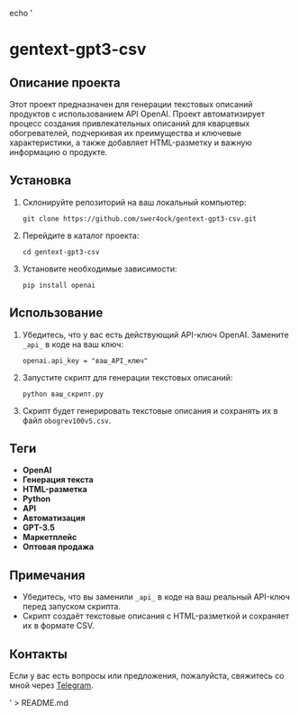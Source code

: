 echo '<!DOCTYPE html>
<html lang="en">
<head>
    <meta charset="UTF-8">
    <meta name="viewport" content="width=device-width, initial-scale=1.0">
    <title>README</title>
</head>
<body>
<h1>gentext-gpt3-csv</h1>

<h2>Описание проекта</h2>

<p>Этот проект предназначен для генерации текстовых описаний продуктов с использованием API OpenAI. Проект автоматизирует процесс создания привлекательных описаний для кварцевых обогревателей, подчеркивая их преимущества и ключевые характеристики, а также добавляет HTML-разметку и важную информацию о продукте.</p>

<h2>Установка</h2>

<ol>
 <li>Склонируйте репозиторий на ваш локальный компьютер:
     <pre><code>git clone https://github.com/swer4ock/gentext-gpt3-csv.git</code></pre>
 </li>
 <li>Перейдите в каталог проекта:
     <pre><code>cd gentext-gpt3-csv</code></pre>
 </li>
 <li>Установите необходимые зависимости:
     <pre><code>pip install openai</code></pre>
 </li>
</ol>

<h2>Использование</h2>

<ol>
 <li>Убедитесь, что у вас есть действующий API-ключ OpenAI. Замените <code>_api_</code> в коде на ваш ключ:
     <pre><code>openai.api_key = "ваш_API_ключ"</code></pre>
 </li>
 <li>Запустите скрипт для генерации текстовых описаний:
     <pre><code>python ваш_скрипт.py</code></pre>
 </li>
 <li>Скрипт будет генерировать текстовые описания и сохранять их в файл <code>obogrev100v5.csv</code>.</li>
</ol>

<h2>Теги</h2>

<ul>
 <li><strong>OpenAI</strong></li>
 <li><strong>Генерация текста</strong></li>
 <li><strong>HTML-разметка</strong></li>
 <li><strong>Python</strong></li>
 <li><strong>API</strong></li>
 <li><strong>Автоматизация</strong></li>
 <li><strong>GPT-3.5</strong></li>
 <li><strong>Маркетплейс</strong></li>
 <li><strong>Оптовая продажа</strong></li>
</ul>

<h2>Примечания</h2>

<ul>
 <li>Убедитесь, что вы заменили <code>_api_</code> в коде на ваш реальный API-ключ перед запуском скрипта.</li>
 <li>Скрипт создаёт текстовые описания с HTML-разметкой и сохраняет их в формате CSV.</li>
</ul>

<h2>Контакты</h2>

<p>Если у вас есть вопросы или предложения, пожалуйста, свяжитесь со мной через <a href="https://t.me/Marselito1">Telegram</a>.</p>
</body>
</html>' > README.md
